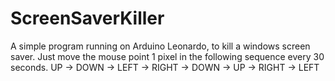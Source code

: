 # ScreenSaverKiller
A simple program running on  Arduino Leonardo, to kill a windows screen saver.
Just move the mouse point 1 pixel in the following sequence every 30 seconds.
UP -> DOWN -> LEFT -> RIGHT -> DOWN -> UP -> RIGHT -> LEFT
